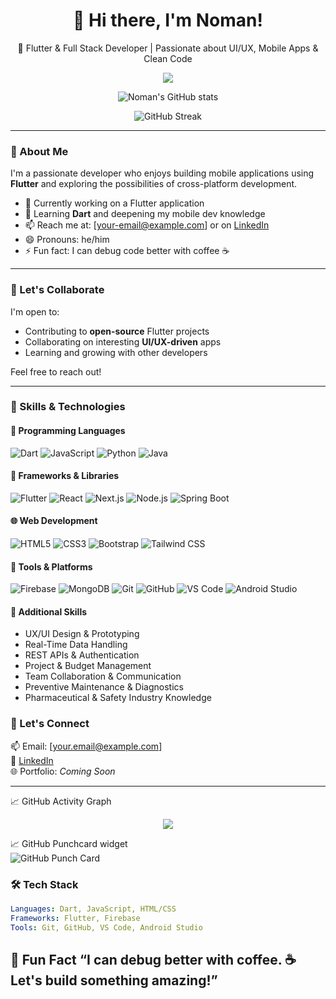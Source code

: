 <h1 align="center">👋 Hi there, I'm Noman!</h1>
<p align="center">🚀 Flutter & Full Stack Developer | Passionate about UI/UX, Mobile Apps & Clean Code</p>

<p align="center">
  <img src="https://github-readme-stats.vercel.app/api/top-langs/?username=Noman726&theme=dark&hide_border=false&include_all_commits=true&count_private=true&layout=compact" />
</p>

<p align="center">
  <img src="https://github-readme-stats.vercel.app/api?username=Noman726&show_icons=true&theme=tokyonight" alt="Noman's GitHub stats" />
</p>

<p align="center">
  <img src="https://github-readme-streak-stats.herokuapp.com/?user=Noman726&theme=tokyonight" alt="GitHub Streak" />
</p>

---

### 🚀 About Me

I'm a passionate developer who enjoys building mobile applications using **Flutter** and exploring the possibilities of cross-platform development.

- 🔭 Currently working on a Flutter application  
- 🌱 Learning **Dart** and deepening my mobile dev knowledge  
- 📫 Reach me at: [your-email@example.com] or on [LinkedIn](https://www.linkedin.com/in/noman-patel-99107429a)  
- 😄 Pronouns: he/him  
- ⚡ Fun fact: I can debug code better with coffee ☕

---

### 🤝 Let's Collaborate

I'm open to:

- Contributing to **open-source** Flutter projects  
- Collaborating on interesting **UI/UX-driven** apps  
- Learning and growing with other developers

Feel free to reach out!

---

### 💼 Skills & Technologies

#### 🧠 Programming Languages
![Dart](https://img.shields.io/badge/-Dart-0175C2?logo=dart&logoColor=white)
![JavaScript](https://img.shields.io/badge/-JavaScript-F7DF1E?logo=javascript&logoColor=black)
![Python](https://img.shields.io/badge/-Python-3776AB?logo=python&logoColor=white)
![Java](https://img.shields.io/badge/-Java-007396?logo=java&logoColor=white)

#### 🚀 Frameworks & Libraries
![Flutter](https://img.shields.io/badge/-Flutter-02569B?logo=flutter&logoColor=white)
![React](https://img.shields.io/badge/-React-61DAFB?logo=react&logoColor=black)
![Next.js](https://img.shields.io/badge/-Next.js-000000?logo=next.js&logoColor=white)
![Node.js](https://img.shields.io/badge/-Node.js-339933?logo=nodedotjs&logoColor=white)
![Spring Boot](https://img.shields.io/badge/-Spring%20Boot-6DB33F?logo=springboot&logoColor=white)

#### 🌐 Web Development
![HTML5](https://img.shields.io/badge/-HTML5-E34F26?logo=html5&logoColor=white)
![CSS3](https://img.shields.io/badge/-CSS3-1572B6?logo=css3&logoColor=white)
![Bootstrap](https://img.shields.io/badge/-Bootstrap-7952B3?logo=bootstrap&logoColor=white)
![Tailwind CSS](https://img.shields.io/badge/-Tailwind%20CSS-38B2AC?logo=tailwind-css&logoColor=white)

#### 🔧 Tools & Platforms
![Firebase](https://img.shields.io/badge/-Firebase-FFCA28?logo=firebase&logoColor=black)
![MongoDB](https://img.shields.io/badge/-MongoDB-47A248?logo=mongodb&logoColor=white)
![Git](https://img.shields.io/badge/-Git-F05032?logo=git&logoColor=white)
![GitHub](https://img.shields.io/badge/-GitHub-181717?logo=github&logoColor=white)
![VS Code](https://img.shields.io/badge/-VS%20Code-007ACC?logo=visual-studio-code&logoColor=white)
![Android Studio](https://img.shields.io/badge/-Android%20Studio-3DDC84?logo=android-studio&logoColor=white)

#### 🧰 Additional Skills
- UX/UI Design & Prototyping  
- Real-Time Data Handling  
- REST APIs & Authentication  
- Project & Budget Management  
- Team Collaboration & Communication  
- Preventive Maintenance & Diagnostics  
- Pharmaceutical & Safety Industry Knowledge

### 🤝 Let's Connect

📫 Email: [your.email@example.com]  
💼 [LinkedIn](https://www.linkedin.com/in/noman-patel-99107429a)  
🌐 Portfolio: *Coming Soon*

---

📈 GitHub Activity Graph
<p align="center"> <img src="https://github-readme-activity-graph.vercel.app/graph?username=Noman726&theme=tokyo-night" /> </p>

📈 GitHub Punchcard widget <br>
![GitHub Punch Card](https://punchcardwidget.vercel.app/api/punchcard?user=Noman726&theme=default)

### 🛠️ Tech Stack

```yaml
Languages: Dart, JavaScript, HTML/CSS
Frameworks: Flutter, Firebase
Tools: Git, GitHub, VS Code, Android Studio
```

💬 Fun Fact
“I can debug better with coffee. ☕ Let's build something amazing!”
---
